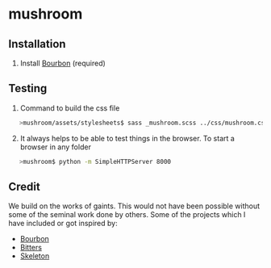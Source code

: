 # mushroom

## Installation

1. Install [Bourbon](https://github.com/thoughtbot/bourbon#installation) (required) 


## Testing
1. Command to build the css file
``` bash
   >mushroom/assets/stylesheets$ sass _mushroom.scss ../css/mushroom.css
```
2. It always helps to be able to test things in the browser. To start a browser in any folder
``` bash
   >mushroom$ python -m SimpleHTTPServer 8000
```

## Credit
We build on the works of gaints. This would not have been possible without some of the seminal work done by others. Some of the projects which I have included or got inspired by:

* [Bourbon](http://bourbon.io/)
* [Bitters](http://bitters.bourbon.io/)
* [Skeleton](http://getskeleton.com/)


